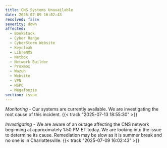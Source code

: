 ```yaml
---
title: CNS Systems Unavailable
date: 2025-07-09 16:02:43
resolved: false
severity: down
affected:
  - BookStack
  - Cyber Range
  - CyberStorm Website
  - Keycloak
  - LibreNMS
  - Netbox
  - Network Builder
  - Proxmox
  - Wazuh
  - Website
  - VPN
  - HSPC
  - Megafonzie
section: issue
---
```


*Monitoring* - Our systems are currently available. We are investigating the root cause of this incident. {{< track "2025-07-13 18:55:30" >}}

*Investigating* - We are aware of an outage affecting the CNS network beginning at approximately 1:50 PM ET today. We are looking into the issue to determine its cause. Remediation may be slow as it is summer break and no one is in Charlottesville. {{< track "2025-07-09 16:02:43" >}}
